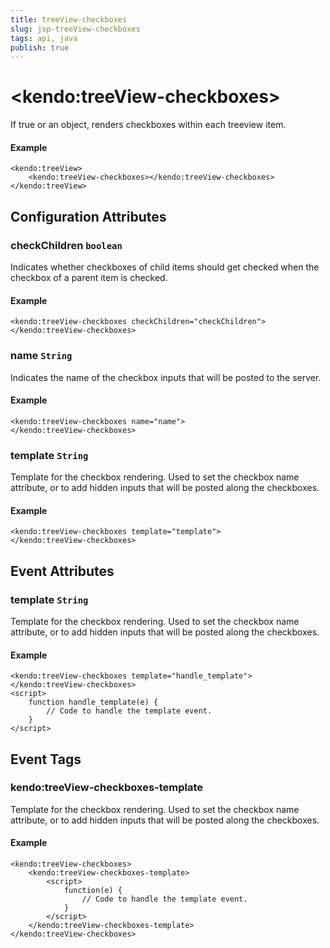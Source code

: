 ```yaml
---
title: treeView-checkboxes
slug: jsp-treeView-checkboxes
tags: api, java
publish: true
---
```


# \<kendo:treeView-checkboxes\>

If true or an object, renders checkboxes within each treeview item.

#### Example
    <kendo:treeView>
        <kendo:treeView-checkboxes></kendo:treeView-checkboxes>
    </kendo:treeView>

## Configuration Attributes

### checkChildren `boolean`

Indicates whether checkboxes of child items should get checked when the checkbox of a parent item is checked.

#### Example
    <kendo:treeView-checkboxes checkChildren="checkChildren">
    </kendo:treeView-checkboxes>

### name `String`

Indicates the name of the checkbox inputs that will be posted to the server.

#### Example
    <kendo:treeView-checkboxes name="name">
    </kendo:treeView-checkboxes>

### template `String`

Template for the checkbox rendering. Used to set the  checkbox name attribute, or to add hidden inputs that will be posted along the checkboxes.

#### Example
    <kendo:treeView-checkboxes template="template">
    </kendo:treeView-checkboxes>


## Event Attributes

### template `String`

Template for the checkbox rendering. Used to set the  checkbox name attribute, or to add hidden inputs that will be posted along the checkboxes.

#### Example
    <kendo:treeView-checkboxes template="handle_template">
    </kendo:treeView-checkboxes>
    <script>
        function handle_template(e) {
            // Code to handle the template event.
        }
    </script>

## Event Tags

### kendo:treeView-checkboxes-template

Template for the checkbox rendering. Used to set the  checkbox name attribute, or to add hidden inputs that will be posted along the checkboxes.

#### Example
    <kendo:treeView-checkboxes>
        <kendo:treeView-checkboxes-template>
            <script>
                function(e) {
                    // Code to handle the template event.
                }
            </script>
        </kendo:treeView-checkboxes-template>
    </kendo:treeView-checkboxes>

